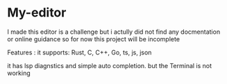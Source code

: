 # My-editor

I made this editor is a challenge but i actully did not find any docmentation or online guidance so for now this project will be incomplete

Features :
it supports: Rust, C, C++, Go, ts, js, json

it has lsp diagnstics and simple auto completion.
but the Terminal is not working
